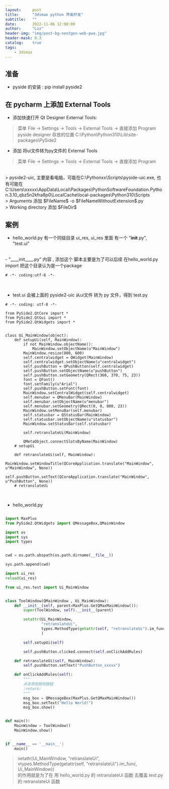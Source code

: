 ```yaml
---
layout:     post
title:      "3dsmax python 界面开发"
subtitle:   ""
date:       2022-11-06 12:00:00
author:     "Lzz"
header-img: "img/post-bg-nextgen-web-pwa.jpg"
header-mask: 0.3
catalog:    true
tags:
    - 3dsmax
---
```


## 准备
- pyside 的安装 : pip install pyside2

## 在 pycharm 上添加 External Tools
- 添加快速打开 Qt Designer External Tools: 
> 菜单 File -> Settings -> Tools -> External Tools -> 直接添加 Program
> pyside designer 存放的位置
C:\Python\Python310\Lib\site-packages\PySide2

- 添加 将ui文件转为py文件的 External Tools
> 菜单 File -> Settings -> Tools -> External Tools -> 直接添加 Program  
<br>
> pyside2-uic, 主要是看电脑，可能在C:\Pythonxx\Scripts\pyside-uic.exe, 也有可能在 C:\Users\xxxxx\AppData\Local\Packages\PythonSoftwareFoundation.Python.3.10_qbz5n2kfra8p0\LocalCache\local-packages\Python310\Scripts  
<br>
> Arguments 添加 $FileName$ -o $FileNameWithoutExtension$.py  
<br>
> Working directory 添加 $FileDir$


## 案例 
- hello_world.py 有一个同级目录 ui_res, ui_res 里面 有一个 "____init____.py", "test.ui"  
<br>
- "____init____.py" 内容 , 添加这个 脚本主要是为了可以后续 在hello_world.py import 把这个目录认为是一个package

```
# -*- coding:utf-8 -*-
```
<br>

- test.ui 会被上面的 pyside2-uic 从ui文件 转为 py 文件，得到 test.py 

```
# -*- coding: utf-8 -*-

from PySide2.QtCore import *
from PySide2.QtGui import *
from PySide2.QtWidgets import *


class Ui_MainWindow(object):
    def setupUi(self, MainWindow):
        if not MainWindow.objectName():
            MainWindow.setObjectName(u"MainWindow")
        MainWindow.resize(800, 600)
        self.centralwidget = QWidget(MainWindow)
        self.centralwidget.setObjectName(u"centralwidget")
        self.pushButton = QPushButton(self.centralwidget)
        self.pushButton.setObjectName(u"pushButton")
        self.pushButton.setGeometry(QRect(360, 370, 75, 23))
        font = QFont()
        font.setFamily(u"Arial")
        self.pushButton.setFont(font)
        MainWindow.setCentralWidget(self.centralwidget)
        self.menubar = QMenuBar(MainWindow)
        self.menubar.setObjectName(u"menubar")
        self.menubar.setGeometry(QRect(0, 0, 800, 23))
        MainWindow.setMenuBar(self.menubar)
        self.statusbar = QStatusBar(MainWindow)
        self.statusbar.setObjectName(u"statusbar")
        MainWindow.setStatusBar(self.statusbar)

        self.retranslateUi(MainWindow)

        QMetaObject.connectSlotsByName(MainWindow)
    # setupUi

    def retranslateUi(self, MainWindow):
        MainWindow.setWindowTitle(QCoreApplication.translate("MainWindow", u"MainWindow", None))
        self.pushButton.setText(QCoreApplication.translate("MainWindow", u"PushButton", None))
    # retranslateUi

```
<br>

- hello_world.py

```python

import MaxPlus
from PySide2.QtWidgets import QMessageBox,QMainWindow

import os
import sys
import types


cwd = os.path.abspath(os.path.dirname(__file__))

sys.path.append(cwd)

import ui_res
reload(ui_res)

from ui_res.test import Ui_MainWindow


class ToolWindow(QMainWindow , Ui_MainWindow):
    def __init__(self, parent=MaxPlus.GetQMaxMainWindow()):
        super(ToolWindow, self).__init__(parent)

        setattr(Ui_MainWindow,
                "retranslateUi",
                types.MethodType(getattr(self, "retranslateUi").im_func, Ui_MainWindow)
                )

        self.setupUi(self)

        self.pushButton.clicked.connect(self.onClickAddRules)

    def retranslateUi(self, MainWindow):
        self.pushButton.setText("PushButton_xxxxx")

    def onClickAddRules(self):
        """
        点击添加规则按钮
        :return:
        """
        msg_box = QMessageBox(MaxPlus.GetQMaxMainWindow())
        msg_box.setText("Hello World!")
        msg_box.show()


def main():
    MainWindow = ToolWindow()
    MainWindow.show()


if __name__ == '__main__':
    main()
```
>  setattr(Ui_MainWindow, "retranslateUi", vtypes.MethodType(getattr(self, "retranslateUi").im_func, Ui_MainWindow))   
的作用就是为了在 用 hello_world.py 的 retranslateUi 函数 去覆盖 test.py 的 retranslateUi 函数
